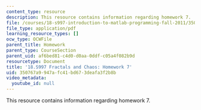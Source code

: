```yaml
---
content_type: resource
description: This resource contains information regarding homework 7.
file: /courses/18-s997-introduction-to-matlab-programming-fall-2011/350767a9947afc41bd673deafa3f2b8b_MIT18_S997F11_Homework_7.pdf
file_type: application/pdf
learning_resource_types: []
ocw_type: OCWFile
parent_title: Homework
parent_type: CourseSection
parent_uid: af6bed81-c4d0-d0aa-0ddf-c05a4f082b9d
resourcetype: Document
title: '18.S997 Fractals and Chaos: Homework 7'
uid: 350767a9-947a-fc41-bd67-3deafa3f2b8b
video_metadata:
  youtube_id: null
---
```

This resource contains information regarding homework 7.